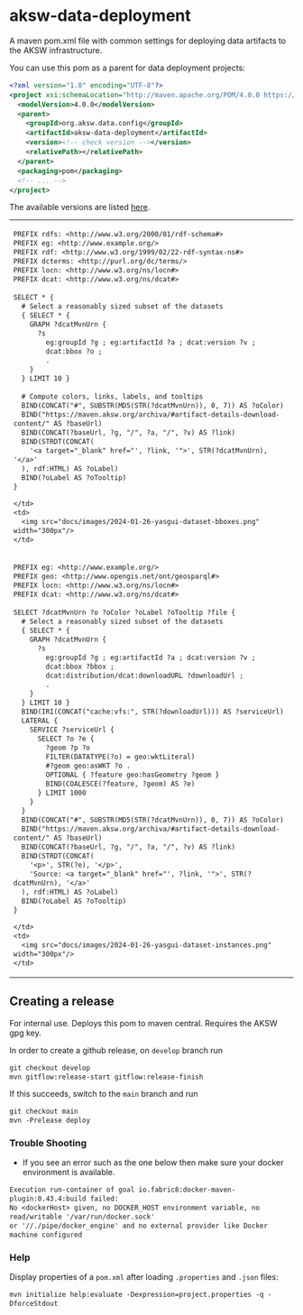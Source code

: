 # aksw-data-deployment
A maven pom.xml file with common settings for deploying data artifacts to the AKSW infrastructure.

You can use this pom as a parent for data deployment projects:

```xml
<?xml version="1.0" encoding="UTF-8"?>
<project xsi:schemaLocation="http://maven.apache.org/POM/4.0.0 https://maven.apache.org/xsd/maven-4.0.0.xsd" xmlns="http://maven.apache.org/POM/4.0.0" xmlns:xsi="http://www.w3.org/2001/XMLSchema-instance">
  <modelVersion>4.0.0</modelVersion>
  <parent>
    <groupId>org.aksw.data.config</groupId>
    <artifactId>aksw-data-deployment</artifactId>
    <version><!-- check version --></version>
    <relativePath></relativePath>
  </parent>
  <packaging>pom</packaging>
  <!-- ... -->
</project>
```

The available versions are listed [here](https://maven.aksw.org/archiva/#artifact/org.aksw.data.config/aksw-data-deployment).



<table>
  <tr>
    <td>

```sparql
PREFIX rdfs: <http://www.w3.org/2000/01/rdf-schema#>
PREFIX eg: <http://www.example.org/>
PREFIX rdf: <http://www.w3.org/1999/02/22-rdf-syntax-ns#>
PREFIX dcterms: <http://purl.org/dc/terms/>
PREFIX locn: <http://www.w3.org/ns/locn#>
PREFIX dcat: <http://www.w3.org/ns/dcat#>

SELECT * {
  # Select a reasonably sized subset of the datasets
  { SELECT * {
    GRAPH ?dcatMvnUrn {
      ?s
        eg:groupId ?g ; eg:artifactId ?a ; dcat:version ?v ;
        dcat:bbox ?o ;
        .
    }
  } LIMIT 10 }

  # Compute colors, links, labels, and tooltips
  BIND(CONCAT("#", SUBSTR(MD5(STR(?dcatMvnUrn)), 0, 7)) AS ?oColor)
  BIND("https://maven.aksw.org/archiva/#artifact-details-download-content/" AS ?baseUrl)
  BIND(CONCAT(?baseUrl, ?g, "/", ?a, "/", ?v) AS ?link)
  BIND(STRDT(CONCAT(
    '<a target="_blank" href="', ?link, '">', STR(?dcatMvnUrn), '</a>'
  ), rdf:HTML) AS ?oLabel)
  BIND(?oLabel AS ?oTooltip)
}
```

    </td>
    <td>
      <img src="docs/images/2024-01-26-yasgui-dataset-bboxes.png" width="300px"/>
    </td>
  </tr>

  <tr>
    <td>

```sparql
PREFIX eg: <http://www.example.org/>
PREFIX geo: <http://www.opengis.net/ont/geosparql#>
PREFIX locn: <http://www.w3.org/ns/locn#>
PREFIX dcat: <http://www.w3.org/ns/dcat#>

SELECT ?dcatMvnUrn ?o ?oColor ?oLabel ?oTooltip ?file {
  # Select a reasonably sized subset of the datasets
  { SELECT * {
    GRAPH ?dcatMvnUrn {
      ?s
        eg:groupId ?g ; eg:artifactId ?a ; dcat:version ?v ;
        dcat:bbox ?bbox ;
        dcat:distribution/dcat:downloadURL ?downloadUrl ;
        .
    }
  } LIMIT 10 }
  BIND(IRI(CONCAT("cache:vfs:", STR(?downloadUrl))) AS ?serviceUrl)
  LATERAL {
    SERVICE ?serviceUrl {
      SELECT ?o ?e {
        ?geom ?p ?o
        FILTER(DATATYPE(?o) = geo:wktLiteral)
        #?geom geo:asWKT ?o .
        OPTIONAL { ?feature geo:hasGeometry ?geom }
        BIND(COALESCE(?feature, ?geom) AS ?e)
      } LIMIT 1000
    }
  }
  BIND(CONCAT("#", SUBSTR(MD5(STR(?dcatMvnUrn)), 0, 7)) AS ?oColor)
  BIND("https://maven.aksw.org/archiva/#artifact-details-download-content/" AS ?baseUrl)
  BIND(CONCAT(?baseUrl, ?g, "/", ?a, "/", ?v) AS ?link)
  BIND(STRDT(CONCAT(
    '<p>', STR(?e), '</p>',
    'Source: <a target="_blank" href="', ?link, '">', STR(?dcatMvnUrn), '</a>'
  ), rdf:HTML) AS ?oLabel)
  BIND(?oLabel AS ?oTooltip)
}
```

    </td>
    <td>
      <img src="docs/images/2024-01-26-yasgui-dataset-instances.png" width="300px"/>
    </td>
  </tr>
</table>





## Creating a release

For internal use. Deploys this pom to maven central. Requires the AKSW gpg key.

In order to create a github release, on `develop` branch run

```
git checkout develop
mvn gitflow:release-start gitflow:release-finish
```

If this succeeds, switch to the `main` branch and run

```
git checkout main
mvn -Prelease deploy
```

### Trouble Shooting

* If you see an error such as the one below then make sure your docker environment is available.
```
Execution run-container of goal io.fabric8:docker-maven-plugin:0.43.4:build failed:
No <dockerHost> given, no DOCKER_HOST environment variable, no read/writable '/var/run/docker.sock'
or '//./pipe/docker_engine' and no external provider like Docker machine configured
```

### Help

Display properties of a `pom.xml` after loading `.properties` and `.json` files:
```
mvn initialize help:evaluate -Dexpression=project.properties -q -DforceStdout
```
